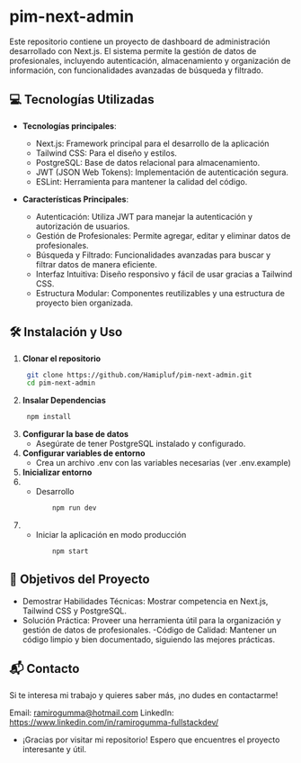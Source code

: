 # pim-next-admin

Este repositorio contiene un proyecto de dashboard de administración desarrollado con Next.js. El sistema permite la gestión de datos de profesionales, incluyendo autenticación, almacenamiento y organización de información, con funcionalidades avanzadas de búsqueda y filtrado.

## 💻 Tecnologías Utilizadas

- **Tecnologías principales**: 
  - Next.js: Framework principal para el desarrollo de la aplicación
  - Tailwind CSS: Para el diseño y estilos.
  - PostgreSQL: Base de datos relacional para almacenamiento.
  - JWT (JSON Web Tokens): Implementación de autenticación segura.
  - ESLint: Herramienta para mantener la calidad del código.

- **Características Principales**:
  - Autenticación: Utiliza JWT para manejar la autenticación y autorización de usuarios.
  - Gestión de Profesionales: Permite agregar, editar y eliminar datos de profesionales.
  - Búsqueda y Filtrado: Funcionalidades avanzadas para buscar y filtrar datos de manera eficiente.
  - Interfaz Intuitiva: Diseño responsivo y fácil de usar gracias a Tailwind CSS.
  - Estructura Modular: Componentes reutilizables y una estructura de proyecto bien organizada.

## 🛠️ Instalación y Uso


1. **Clonar el repositorio**
   ```bash
    git clone https://github.com/Hamipluf/pim-next-admin.git
    cd pim-next-admin
2. **Insalar Dependencias**
   ```bash
    npm install
3. **Configurar la base de datos**
    -  Asegúrate de tener PostgreSQL instalado y configurado.
5. **Configurar variables de entorno**
    -  Crea un archivo .env con las variables necesarias (ver .env.example)
5. **Inicializar entorno**
6. - Desarrollo
        ```bash
            npm run dev
7. - Iniciar la aplicación en modo producción
        ```bash
            npm start
 ## 🎯 Objetivos del Proyecto
 - Demostrar Habilidades Técnicas: Mostrar competencia en Next.js, Tailwind CSS y PostgreSQL.
 - Solución Práctica: Proveer una herramienta útil para la organización y gestión de datos de profesionales.
 -Código de Calidad: Mantener un código limpio y bien documentado, siguiendo las mejores prácticas.

## 📬 Contacto
Si te interesa mi trabajo y quieres saber más, ¡no dudes en contactarme!

Email: ramirogumma@hotmail.com
LinkedIn: https://www.linkedin.com/in/ramirogumma-fullstackdev/
 
- ¡Gracias por visitar mi repositorio! Espero que encuentres el proyecto interesante y útil.
